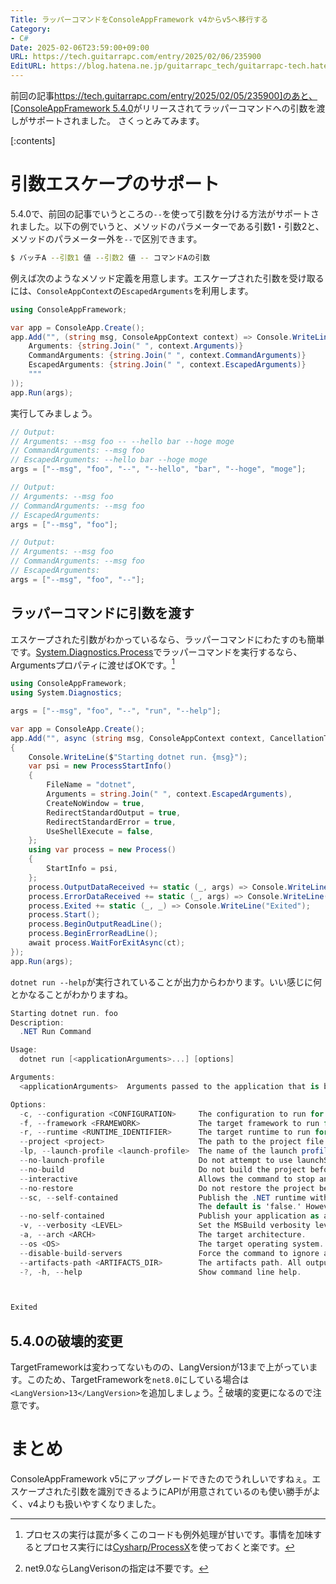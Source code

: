 ```yaml
---
Title: ラッパーコマンドをConsoleAppFramework v4からv5へ移行する
Category:
- C#
Date: 2025-02-06T23:59:00+09:00
URL: https://tech.guitarrapc.com/entry/2025/02/06/235900
EditURL: https://blog.hatena.ne.jp/guitarrapc_tech/guitarrapc-tech.hatenablog.com/atom/entry/6802418398327543324
---
```


前回の記事[https://tech.guitarrapc.com/entry/2025/02/05/235900]のあと、[ConsoleAppFramework 5.4.0](https://github.com/Cysharp/ConsoleAppFramework/releases/tag/5.4.0)がリリースされてラッパーコマンドへの引数を渡しがサポートされました。
さくっとみてみます。

[:contents]

# 引数エスケープのサポート

5.4.0で、前回の記事でいうところの`--`を使って引数を分ける方法がサポートされました。以下の例でいうと、メソッドのパラメーターである引数1・引数2と、メソッドのパラメーター外を`--`で区別できます。

```sh
$ バッチA --引数1 値 --引数2 値 -- コマンドAの引数
```

例えば次のようなメソッド定義を用意します。エスケープされた引数を受け取るには、`ConsoleAppContext`の`EscapedArguments`を利用します。

```cs
using ConsoleAppFramework;

var app = ConsoleApp.Create();
app.Add("", (string msg, ConsoleAppContext context) => Console.WriteLine($"""
    Arguments: {string.Join(" ", context.Arguments)}
    CommandArguments: {string.Join(" ", context.CommandArguments)}
    EscapedArguments: {string.Join(" ", context.EscapedArguments)}
    """
));
app.Run(args);
```

実行してみましょう。

```cs
// Output:
// Arguments: --msg foo -- --hello bar --hoge moge
// CommandArguments: --msg foo
// EscapedArguments: --hello bar --hoge moge
args = ["--msg", "foo", "--", "--hello", "bar", "--hoge", "moge"];

// Output:
// Arguments: --msg foo
// CommandArguments: --msg foo
// EscapedArguments:
args = ["--msg", "foo"];

// Output:
// Arguments: --msg foo
// CommandArguments: --msg foo
// EscapedArguments:
args = ["--msg", "foo", "--"];
```

## ラッパーコマンドに引数を渡す

エスケープされた引数がわかっているなら、ラッパーコマンドにわたすのも簡単です。[System.Diagnostics.Process](https://learn.microsoft.com/ja-jp/dotnet/api/system.diagnostics.process?view=net-8.0)でラッパーコマンドを実行するなら、Argumentsプロパティに渡せばOKです。[^1]

```cs
using ConsoleAppFramework;
using System.Diagnostics;

args = ["--msg", "foo", "--", "run", "--help"];

var app = ConsoleApp.Create();
app.Add("", async (string msg, ConsoleAppContext context, CancellationToken ct = default) =>
{
    Console.WriteLine($"Starting dotnet run. {msg}");
    var psi = new ProcessStartInfo()
    {
        FileName = "dotnet",
        Arguments = string.Join(" ", context.EscapedArguments),
        CreateNoWindow = true,
        RedirectStandardOutput = true,
        RedirectStandardError = true,
        UseShellExecute = false,
    };
    using var process = new Process()
    {
        StartInfo = psi,
    };
    process.OutputDataReceived += static (_, args) => Console.WriteLine(args.Data);
    process.ErrorDataReceived += static (_, args) => Console.WriteLine(args.Data);
    process.Exited += static (_, _) => Console.WriteLine("Exited");
    process.Start();
    process.BeginOutputReadLine();
    process.BeginErrorReadLine();
    await process.WaitForExitAsync(ct);
});
app.Run(args);
```

`dotnet run --help`が実行されていることが出力からわかります。いい感じに何とかなることがわかりますね。

```cs
Starting dotnet run. foo
Description:
  .NET Run Command

Usage:
  dotnet run [<applicationArguments>...] [options]

Arguments:
  <applicationArguments>  Arguments passed to the application that is being run. []

Options:
  -c, --configuration <CONFIGURATION>     The configuration to run for. The default for most projects is 'Debug'.
  -f, --framework <FRAMEWORK>             The target framework to run for. The target framework must also be specified in the project file.
  -r, --runtime <RUNTIME_IDENTIFIER>      The target runtime to run for.
  --project <project>                     The path to the project file to run (defaults to the current directory if there is only one project).
  -lp, --launch-profile <launch-profile>  The name of the launch profile (if any) to use when launching the application.
  --no-launch-profile                     Do not attempt to use launchSettings.json to configure the application.
  --no-build                              Do not build the project before running. Implies --no-restore.
  --interactive                           Allows the command to stop and wait for user input or action (for example to complete authentication).
  --no-restore                            Do not restore the project before building.
  --sc, --self-contained                  Publish the .NET runtime with your application so the runtime doesn't need to be installed on the target machine.
                                          The default is 'false.' However, when targeting .NET 7 or lower, the default is 'true' if a runtime identifier is specified.
  --no-self-contained                     Publish your application as a framework dependent application. A compatible .NET runtime must be installed on the target machine to run your application.
  -v, --verbosity <LEVEL>                 Set the MSBuild verbosity level. Allowed values are q[uiet], m[inimal], n[ormal], d[etailed], and diag[nostic].
  -a, --arch <ARCH>                       The target architecture.
  --os <OS>                               The target operating system.
  --disable-build-servers                 Force the command to ignore any persistent build servers.
  --artifacts-path <ARTIFACTS_DIR>        The artifacts path. All output from the project, including build, publish, and pack output, will go in subfolders under the specified path.
  -?, -h, --help                          Show command line help.



Exited
```

## 5.4.0の破壊的変更

TargetFrameworkは変わってないものの、LangVersionが13まで上がっています。このため、TargetFrameworkを`net8.0`にしている場合は`<LangVersion>13</LangVersion>`を追加しましょう。[^2]
破壊的変更になるので注意です。

# まとめ

ConsoleAppFramework v5にアップグレードできたのでうれしいですねぇ。エスケープされた引数を識別できるようにAPIが用意されているのも使い勝手がよく、v4よりも扱いやすくなりました。


[^1]: プロセスの実行は罠が多くこのコードも例外処理が甘いです。事情を加味するとプロセス実行には[Cysharp/ProcessX](https://github.com/Cysharp/ProcessX)を使っておくと楽です。
[^2]: net9.0ならLangVerisonの指定は不要です。
